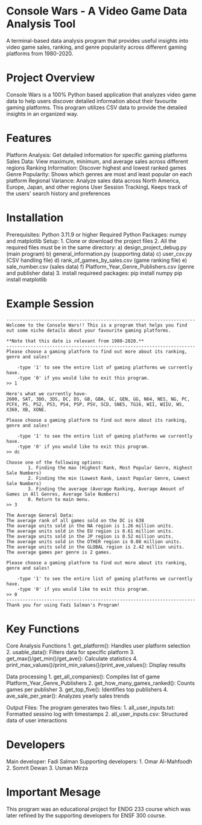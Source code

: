 
# Console Wars - A Video Game Data Analysis Tool

A terminal-based data analysis program that provides useful insights into video game sales, ranking, and genre popularity across different gaming platforms from 1980-2020.


# Project Overview

Console Wars is a 100% Python based application that analyzes video game data to help users discover detailed information about their favourite gaming platforms. This program utilizes CSV data to provide the detailed insights in an organized way.

# Features

Platform Analysis: Get detailed information for specific gaming platforms
Sales Data: View maximum, minimum, and average sales across different regions
Ranking Information: Discover highest and lowest ranked games
Genre Popularity: Shows which genres are most and least popular on each platform
Regional Variance: Analyze sales data across North America, Europe, Japan, and other regions
User Session TrackingL Keeps track of the users' search history and preferences

# Installation

Prerequisites: Python 3.11.9 or higher
Required Python Packages: numpy and matplotlib
Setup:
    1. Clone or download the project files
    2. All the required files must be in the same directory:
        a) design_project_debug.py (main program)
        b) general_information.py (supporting data)
        c) user_csv.py (CSV handling file)
        d) rank_of_games_by_sales.csv (game ranking file)
        e) sale_number.csv (sales data)
        f) Platform_Year_Genre_Publishers.csv (genre and publisher data)
    3. install requireed packages:
        pip install numpy
        pip install matplotlib


# Example Session
    ----------------------------------------------------------------------
    Welcome to the Console Wars!! This is a program that helps you find out some niche details about your favourite gaming platforms.

    **Note that this date is relevant from 1980-2020.**
    ----------------------------------------------------------------------
    Please choose a gaming platform to find out more about its ranking, genre and sales!

        -type '1' to see the entire list of gaming platforms we currently have.
        -type '0' if you would like to exit this program.
    >> 1

    Here's what we currently have-
    2600, SAT, 3DO, 3DS, DC, DS, GB, GBA, GC, GEN, GG, N64, NES, NG, PC, PCFX, PS, PS2, PS3, PS4, PSP, PSV, SCD, SNES, TG16, WII, WIIU, WS, X360, XB, XONE.

    Please choose a gaming platform to find out more about its ranking, genre and sales!

        -type '1' to see the entire list of gaming platforms we currently have.
        -type '0' if you would like to exit this program.
    >> dc

    Choose one of the following options:
            1. Finding the max (Highest Rank, Most Popular Genre, Highest Sale Numbers)
            2. Finding the min (Lowest Rank, Least Popular Genre, Lowest Sale Numbers)
            3. Finding the average (Average Ranking, Average Amount of Games in All Genres, Average Sale Numbers)
            0. Return to main menu.
    >> 3

    The Average General Data:
    The average rank of all games sold on the DC is 638
    The average units sold in the NA region is 1.26 million units.
    The average units sold in the EU region is 0.61 million units.
    The average units sold in the JP region is 0.52 million units.
    The average units sold in the OTHER region is 0.08 million units.
    The average units sold in the GLOBAL region is 2.42 million units.
    The average games per genre is 2 games.

    Please choose a gaming platform to find out more about its ranking, genre and sales!

        -type '1' to see the entire list of gaming platforms we currently have.
        -type '0' if you would like to exit this program.
    >> 0
    ----------------------------------------------------------------------
    Thank you for using Fadi Salman's Program!


# Key Functions
Core Analysis Functions
    1. get_platform(): Handles user platform selection
    2. usable_data(): Filters data for specific platform
    3. get_max()/get_min()/get_ave(): Calculate statistics
    4. print_max_values()/print_min_values()/print_ave_values(): Display results

Data processing
    1. get_all_companies(): Compiles list of game Platform_Year_Genre_Publishers
    2. get_how_many_games_ranked(): Counts games per publisher
    3. get_top_five(): Identifies top publishers
    4. ave_sale_per_year(): Analyzes yearly sales trends

Output Files:
The program generates two files:
    1. all_user_inputs.txt: Formatted sessino log with timestamps
    2. all_user_inputs.csv: Structured data of user interactions


# Developers
Main developer: Fadi Salman
Supporting developers: 
    1. Omar Al-Mahfoodh
    2. Somrit Dewan
    3. Usman Mirza

# Important Mesage
This program was an educational project for ENDG 233 course which was later refined by the supporting developers for ENSF 300 course.

